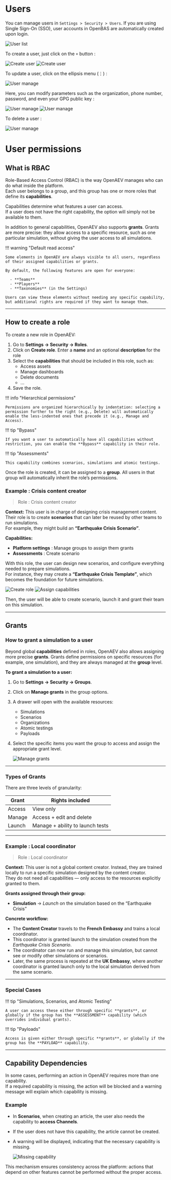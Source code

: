 # Users

You can manage users in `Settings > Security > Users`. If you are using Single Sign-On (SSO), user accounts in OpenBAS are automatically created upon login.

![User list](assets/user-list.png)

To create a user, just click on the `+` button :

![Create user](assets/user-creation.png)
![Create user](assets/user-creation-input.png)

To update a user, click on the ellipsis menu (⋮) : 

![User manage](assets/user-update.png)

Here, you can modify parameters such as the organization, phone number, password, and even your GPG public key : 

![User manage](assets/user-update-input.png)
![User manage](assets/user-update-pwd.png)

To delete a user : 

![User manage](assets/user-delete.png)


# User permissions

## What is RBAC

Role-Based Access Control (RBAC) is the way OpenAEV manages who can do what inside the platform.  
Each user belongs to a group, and this group has one or more roles that define its **capabilities**.

Capabilities determine what features a user can access.  
If a user does not have the right capability, the option will simply not be available to them.

In addition to general capabilities, OpenAEV also supports **grants**. Grants are more precise: they allow access to a specific resource, such as one particular simulation, without giving the user access to all simulations.

!!! warning "Default read access"

    Some elements in OpenAEV are always visible to all users, regardless of their assigned capabilities or grants.
    
    By default, the following features are open for everyone:
      
      - **Teams**
      - **Players**
      - **Taxonomies** (in the Settings)
    
    Users can view these elements without needing any specific capability, but additional rights are required if they want to manage them.

--- 

## How to create a role

To create a new role in OpenAEV:

1. Go to **Settings → Security → Roles**.
2. Click on **Create role**. Enter a **name** and an optional **description** for the role
3. Select the **capabilities** that should be included in this role, such as:
    - Access assets
    - Manage dashboards
    - Delete documents
    - ...
4. Save the role.

!!! info "Hierarchical permissions"

    Permissions are organized hierarchically by indentation: selecting a permission further to the right (e.g., Delete) will automatically enable the less-indented ones that precede it (e.g., Manage and Access).


!!! tip "Bypass"

    If you want a user to automatically have all capabilities without restriction, you can enable the **Bypass** capability in their role.


!!! tip "Assessments"

    This capability combines scenarios, simulations and atomic testings. 

Once the role is created, it can be assigned to a **group**. All users in that group will automatically inherit the role’s permissions.

### Example : Crisis content creator

> Role : Crisis content creator

**Context:** This user is in charge of designing crisis management content. Their role is to create **scenarios** that can later be reused by other teams to run simulations.  
For example, they might build an **“Earthquake Crisis Scenario”**.

**Capabilities:**

- **Platform settings** : Manage groups to assign them grants
- **Assessments** : Create scenario

With this role, the user can design new scenarios, and configure everything needed to prepare simulations.  
For instance, they may create a **“Earthquake Crisis Template”**, which becomes the foundation for future simulations.

![Create role](assets/create-role.png)
![Assign capabilities](assets/assign-capabilities.png)

Then, the user will be able to create scenario, launch it and grant their team on this simulation.

---

## Grants

### How to grant a simulation to a user

Beyond global **capabilities** defined in roles, OpenAEV also allows assigning more precise **grants**. Grants define permissions on specific resources (for example, one simulation), and they are always managed at the **group** level.

**To grant a simulation to a user:**

1. Go to **Settings → Security → Groups**.
2. Click on **Manage grants** in the group options.
3. A drawer will open with the available resources:
    - Simulations
    - Scenarios
    - Organizations
    - Atomic testings
    - Payloads
4. Select the specific items you want the group to access and assign the appropriate grant level.

   ![Manage grants](assets/manage-grants.png)

---

### Types of Grants

There are three levels of granularity:

| Grant   | Rights included                  |
|---------|----------------------------------|
| Access  | View only                        |
| Manage  | Access + edit and delete         |
| Launch  | Manage + ability to launch tests |

---

### Example : Local coordinator


> Role : Local coordinator


**Context:** This user is not a global content creator. Instead, they are trained locally to run a specific simulation designed by the content creator.  
They do not need all capabilities — only access to the resources explicitly granted to them.

**Grants assigned through their group:**

- **Simulation** → *Launch* on the simulation based on the “Earthquake Crisis”

**Concrete workflow:**

- The **Content Creator** travels to the **French Embassy** and trains a local coordinator.
- This coordinator is granted launch to the simulation created from the *Earthquake Crisis Scenario*.
- The coordinator can now run and manage this simulation, but cannot see or modify other simulations or scenarios.
- Later, the same process is repeated at the **UK Embassy**, where another coordinator is granted launch only to the local simulation derived from the same scenario.

---

### Special Cases

!!! tip "Simulations, Scenarios, and Atomic Testing"

    A user can access these either through specific **grants**, or globally if the group has the **ASSESSMENT** capability (which overrides individual grants).

!!! tip "Payloads"

    Access is given either through specific **grants**, or globally if the group has the **PAYLOAD** capability.

    
---
## Capability Dependencies

In some cases, performing an action in OpenAEV requires more than one capability.  
If a required capability is missing, the action will be blocked and a warning message will explain which capability is missing.

### Example

- In **Scenarios**, when creating an article, the user also needs the capability to **access Channels**.
- If the user does not have this capability, the article cannot be created.
- A warning will be displayed, indicating that the necessary capability is missing.

  ![Missing capability](assets/warning-missing-capabilities.png)

This mechanism ensures consistency across the platform: actions that depend on other features cannot be performed without the proper access.

